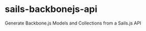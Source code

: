 sails-backbonejs-api
====================

Generate Backbone.js Models and Collections from a Sails.js API
